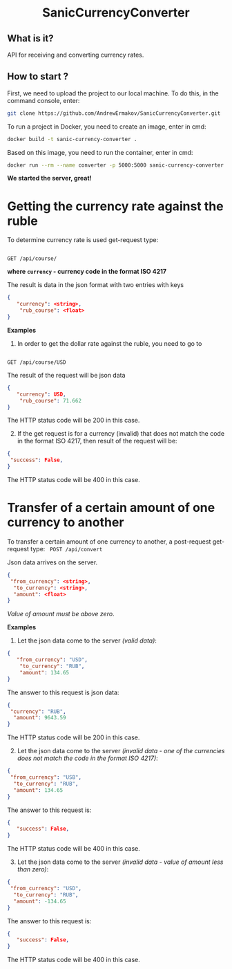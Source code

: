 <h1 align="center"> 
  SanicCurrencyConverter
</h1>

## What is it?
API for receiving and converting currency rates. 

## How to start ?
First, we need to upload the project to our local machine. To do this, in the command console, enter: 
```sh
git clone https://github.com/AndrewErmakov/SanicCurrencyConverter.git
```

To run a project in Docker, you need to create an image, enter in cmd:

```sh
docker build -t sanic-currency-converter .
```

Based on this image, you need to run the container, enter in cmd:

```sh
docker run --rm --name converter -p 5000:5000 sanic-currency-converter
```

**We started the server, great!**


# Getting the currency rate against the ruble

To determine currency rate is used get-request type:

<code>
GET /api/course/<currency>
</code>

 
  **where <code>currency</code> - currency code in the format ISO 4217**
  
  
The result is data in the json format with two entries with keys

```json
{
   "currency": <string>,
    "rub_course": <float>
}
```
  
**Examples**

  
1. In order to get the dollar rate against the ruble, you need to go to 
<code>
GET /api/course/USD
</code>

The result of the request will be json data 
 
```json
{
   "currency": USD,
    "rub_course": 71.662
}
```
The HTTP status code will be 200 in this case.

  
2. If the get request is for a currency (invalid) that does not match the code in the format ISO 4217, then result of the request will be:
  ```json
{
   "success": False,
}
```
  
  The HTTP status code will be 400 in this case.

  
# Transfer of a certain amount of one currency to another 

To transfer a certain amount of one currency to another, a post-request get-request type:
<code>
POST /api/convert
</code>
  
Json data arrives on the server.
  ```json
{
   "from_currency": <string>,
    "to_currency": <string>,
    "amount": <float>
}
```
*Value of amount must be above zero*.
  
**Examples**
1. Let the json data come to the server *(valid data)*:

```json
{
   "from_currency": "USD",
    "to_currency": "RUB",
    "amount": 134.65
}
  ```
  The answer to this request is json data:
  ```json
{
   "currency": "RUB",
    "amount": 9643.59
}
  ```
The HTTP status code will be 200 in this case.

2. Let the json data come to the server *(invalid data - one of the currencies does not match the code in the format ISO 4217)*:

  ```json
{
   "from_currency": "USB",
    "to_currency": "RUB",
    "amount": 134.65
}
```
   
The answer to this request is:
   
```json
{
   "success": False,
}
```
  
The HTTP status code will be 400 in this case.
  
3. Let the json data come to the server *(invalid data - value of amount less than zero)*:

  ```json
{
   "from_currency": "USD",
    "to_currency": "RUB",
    "amount": -134.65
}
```

The answer to this request is:
   
```json
{
   "success": False,
}
```

The HTTP status code will be 400 in this case.
